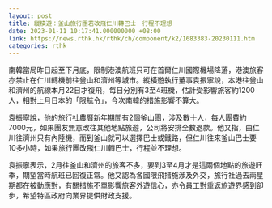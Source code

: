 ```yaml
---
layout: post
title: 縱橫遊：釜山旅行團若改飛仁川轉巴士　行程不理想
date: 2023-01-11 10:17:41.000000000 +08:00
link: https://news.rthk.hk/rthk/ch/component/k2/1683383-20230111.htm
categories: rthk
---
```


南韓當局昨日起至下月底，限制港澳航班只可在首爾仁川國際機場降落，港澳旅客亦禁止在仁川轉機前往釜山和濟州等城市。縱橫遊執行董事袁振寧說，本港往釜山和濟州的航線本月22日才復飛，每日分別有3至4班機，估計受影響旅客約1200人，相對上月日本的「限航令」，今次南韓的措施影響不算大。

袁振寧說，他的旅行社農曆新年期間有2個釜山團，涉及數十人，每人團費約7000元，如果團友無意改往其他地點旅遊，公司將安排全數退款。他又指，由仁川往濟州只有內陸機，而到釜山就可以選擇巴士或鐵路，但仁川往來釜山巴士要10多小時，如果旅行團改飛仁川轉巴士，行程並不理想。

袁振寧表示，2月往釜山和濟州的旅客不多，要到3至4月才是這兩個地點的旅遊旺季，期望當時航班已回復正常。他又認為各國限飛措施涉及外交，旅行社過去兩星期都在被動應對，有關措施不單影響旅客外遊信心，亦令員工對重返旅遊界感到卻步，希望特區政府向業界提供財政支援。
